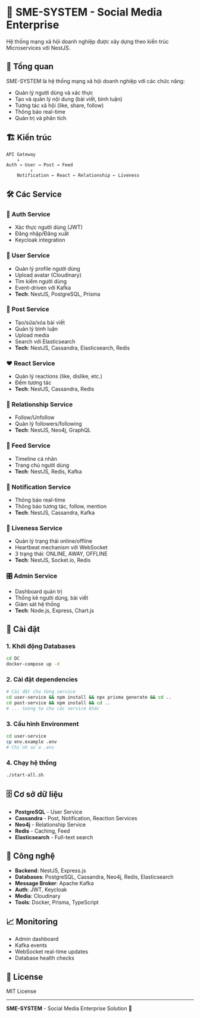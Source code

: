 # 📱 SME-SYSTEM - Social Media Enterprise

Hệ thống mạng xã hội doanh nghiệp được xây dựng theo kiến trúc Microservices với NestJS.

## 🎯 Tổng quan

SME-SYSTEM là hệ thống mạng xã hội doanh nghiệp với các chức năng:
- Quản lý người dùng và xác thực
- Tạo và quản lý nội dung (bài viết, bình luận)
- Tương tác xã hội (like, share, follow)
- Thông báo real-time
- Quản trị và phân tích

## 🏗️ Kiến trúc

```
API Gateway
    ↓
Auth → User → Post → Feed
         ↓
    Notification ← React ← Relationship ← Liveness
```

## 🛠️ Các Service

### 🔐 Auth Service
- Xác thực người dùng (JWT)
- Đăng nhập/Đăng xuất
- Keycloak integration

### 👤 User Service
- Quản lý profile người dùng
- Upload avatar (Cloudinary)
- Tìm kiếm người dùng
- Event-driven với Kafka
- **Tech**: NestJS, PostgreSQL, Prisma

### 📝 Post Service
- Tạo/sửa/xóa bài viết
- Quản lý bình luận
- Upload media
- Search với Elasticsearch
- **Tech**: NestJS, Cassandra, Elasticsearch, Redis

### ❤️ React Service
- Quản lý reactions (like, dislike, etc.)
- Đếm tương tác
- **Tech**: NestJS, Cassandra, Redis

### 👥 Relationship Service
- Follow/Unfollow
- Quản lý followers/following
- **Tech**: NestJS, Neo4j, GraphQL

### 📰 Feed Service
- Timeline cá nhân
- Trang chủ người dùng
- **Tech**: NestJS, Redis, Kafka

### 🔔 Notification Service
- Thông báo real-time
- Thông báo tương tác, follow, mention
- **Tech**: NestJS, Cassandra, Kafka

### 🏥 Liveness Service
- Quản lý trạng thái online/offline
- Heartbeat mechanism với WebSocket
- 3 trạng thái: ONLINE, AWAY, OFFLINE
- **Tech**: NestJS, Socket.io, Redis

### 🎛️ Admin Service
- Dashboard quản trị
- Thống kê người dùng, bài viết
- Giám sát hệ thống
- **Tech**: Node.js, Express, Chart.js

## 🚀 Cài đặt

### 1. Khởi động Databases
```bash
cd DC
docker-compose up -d
```

### 2. Cài đặt dependencies
```bash
# Cài đặt cho từng service
cd user-service && npm install && npx prisma generate && cd ..
cd post-service && npm install && cd ..
# ... tương tự cho các service khác
```

### 3. Cấu hình Environment
```bash
cd user-service
cp env.example .env
# Chỉnh sửa .env
```

### 4. Chạy hệ thống
```bash
./start-all.sh
```

## 🗄️ Cơ sở dữ liệu

- **PostgreSQL** - User Service
- **Cassandra** - Post, Notification, Reaction Services
- **Neo4j** - Relationship Service
- **Redis** - Caching, Feed
- **Elasticsearch** - Full-text search

## 🔧 Công nghệ

- **Backend**: NestJS, Express.js
- **Databases**: PostgreSQL, Cassandra, Neo4j, Redis, Elasticsearch
- **Message Broker**: Apache Kafka
- **Auth**: JWT, Keycloak
- **Media**: Cloudinary
- **Tools**: Docker, Prisma, TypeScript

## 📈 Monitoring

- Admin dashboard
- Kafka events
- WebSocket real-time updates
- Database health checks

## 📝 License

MIT License

---

**SME-SYSTEM** - Social Media Enterprise Solution 🚀
